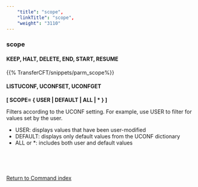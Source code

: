 ```yaml
---
    "title": "scope",
    "linkTitle": "scope",
    "weight": "3110"
---
```

<span id="scope"></span>

### scope

#### KEEP, HALT, DELETE, END, START, RESUME

{{% TransferCFT/snippets/parm_scope%}}

#### LISTUCONF, UCONFSET, UCONFGET

****[ SCOPE= {
USER &#124; DEFAULT &#124; ALL &#124; \* } ]****

Filters according to the UCONF setting. For example, use USER to filter for values set by the user.

- USER: displays values that have been user-modified
- DEFAULT: displays only default values from the UCONF dictionary
- ALL or \*: includes both user and default values

 

 

[Return to Command index](../../)
